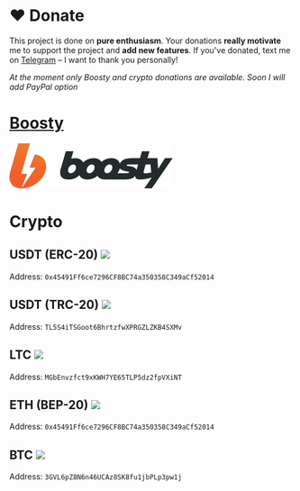 # ❤️ Donate
This project is done on **pure enthusiasm**. Your donations **really motivate** me to support the project and **add new features**. If you've donated, text me on [Telegram](https://t.me/llmfarm_chat) – I want to thank you personally! 

*At the moment only Boosty and crypto donations are available. Soon I will add PayPal option*

# [Boosty](boosty.to/llmfarm)
<a href="boosty.to/llmfarm"><img src="dist/logo.boosty.svg" /></a>


# Crypto

## USDT (ERC-20) <img src="https://img.shields.io/badge/Donate-USDT-51105E?logo=usdt" />
Address: `0x45491Ff6ce7296CF8BC74a350358C349aCf52014`

## USDT (TRC-20) <img src="https://img.shields.io/badge/Donate-USDT-51105E?logo=usdt" />
Address: `TL5S4iTSGoot6BhrtzfwXPRGZLZKB4SXMv`

## LTC <img src="https://img.shields.io/badge/Donate-Litecoin-51105E?logo=litecoin" />
Address: `MGbEnvzfct9xKWH7YE65TLP5dz2fpVXiNT`

## ETH (BEP-20) <img src="https://img.shields.io/badge/Donate-Ethereum-51105E?logo=ethereum" />
Address: `0x45491Ff6ce7296CF8BC74a350358C349aCf52014`

## BTC <img src="https://img.shields.io/badge/Donate-Bitcoin-F2A900?logo=bitcoin" />
Address: `3GVL6pZ8N6n46UCAz8SK8fu1jbPLp3pw1j`



